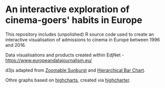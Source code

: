 # An interactive exploration of cinema-goers' habits in Europe

This repository includes (unpolished) R source code used to create an interactive visualisation of admissions to cinema in Europe between 1996 and 2016.

Data visualisations and products created within EdjNet - https://www.europeandatajournalism.eu/

d3js adapted from [Zoomable Sunburst](https://bl.ocks.org/mbostock/4348373) and [Hierarchical Bar Chart](https://bl.ocks.org/mbostock/1283663).

Othre graphs based on [highcharts](https://www.highcharts.com/), created via [highcharter](http://jkunst.com/highcharter/).
